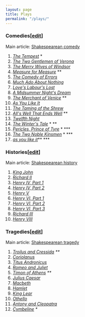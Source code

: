 ```yaml
---
layout: page
title: Plays
permalink: "/plays/"
---
```


<tr>
<td style="width: 33.33%;text-align:left;vertical-align:top;">
<h3><span class="mw-headline" id="Comedies">Comedies</span><span class="mw-editsection"><span class="mw-editsection-bracket">[</span><a href="/w/index.php?title=Shakespeare%27s_plays&amp;action=edit&amp;section=8" title="Edit section: Comedies">edit</a><span class="mw-editsection-bracket">]</span></span></h3>
<div class="hatnote relarticle mainarticle">Main article: <a href="/wiki/Shakespearean_comedy" title="Shakespearean comedy">Shakespearean comedy</a></div>
<ol>
<li><i><a href="/wiki/The_Tempest_(play)" title="The Tempest (play)" class="mw-redirect">The Tempest</a></i> *</li>
<li><i><a href="/wiki/The_Two_Gentlemen_of_Verona" title="The Two Gentlemen of Verona">The Two Gentlemen of Verona</a></i></li>
<li><i><a href="/wiki/The_Merry_Wives_of_Windsor" title="The Merry Wives of Windsor">The Merry Wives of Windsor</a></i></li>
<li><i><a href="/wiki/Measure_for_Measure" title="Measure for Measure">Measure for Measure</a></i> **</li>
<li><i><a href="/wiki/The_Comedy_of_Errors" title="The Comedy of Errors">The Comedy of Errors</a></i></li>
<li><i><a href="/wiki/Much_Ado_About_Nothing" title="Much Ado About Nothing">Much Ado About Nothing</a></i></li>
<li><i><a href="/wiki/Love%27s_Labour%27s_Lost" title="Love's Labour's Lost">Love's Labour's Lost</a></i></li>
<li><i><a href="/wiki/A_Midsummer_Night%27s_Dream" title="A Midsummer Night's Dream">A Midsummer Night's Dream</a></i></li>
<li><i><a href="/wiki/The_Merchant_of_Venice" title="The Merchant of Venice">The Merchant of Venice</a></i> **</li>
<li><i><a href="/wiki/As_You_Like_It" title="As You Like It">As You Like It</a></i></li>
<li><i><a href="/wiki/The_Taming_of_the_Shrew" title="The Taming of the Shrew">The Taming of the Shrew</a></i></li>
<li><i><a href="/wiki/All%27s_Well_That_Ends_Well" title="All's Well That Ends Well">All's Well That Ends Well</a></i> **</li>
<li><i><a href="/wiki/Twelfth_Night" title="Twelfth Night">Twelfth Night</a></i></li>
<li><i><a href="/wiki/The_Winter%27s_Tale" title="The Winter's Tale">The Winter's Tale</a></i> * **</li>
<li><i><a href="/wiki/Pericles,_Prince_of_Tyre" title="Pericles, Prince of Tyre">Pericles, Prince of Tyre</a></i> * ***</li>
<li><i><a href="/wiki/The_Two_Noble_Kinsmen" title="The Two Noble Kinsmen">The Two Noble Kinsmen</a></i> * ***</li>
<li><i><a href="/wiki/As_you_like_it" title="As you like it" class="mw-redirect">as you like it</a></i>** ***</li>
</ol>
</td>
<td style="width: 33.33%;text-align:left;vertical-align:top;">
<h3><span class="mw-headline" id="Histories">Histories</span><span class="mw-editsection"><span class="mw-editsection-bracket">[</span><a href="/w/index.php?title=Shakespeare%27s_plays&amp;action=edit&amp;section=9" title="Edit section: Histories">edit</a><span class="mw-editsection-bracket">]</span></span></h3>
<div class="hatnote relarticle mainarticle">Main article: <a href="/wiki/Shakespearean_history" title="Shakespearean history">Shakespearean history</a></div>
<ol>
<li><i><a href="/wiki/The_Life_and_Death_of_King_John" title="The Life and Death of King John" class="mw-redirect">King John</a></i></li>
<li><i><a href="/wiki/Richard_II_(play)" title="Richard II (play)">Richard II</a></i></li>
<li><i><a href="/wiki/Henry_IV,_Part_1" title="Henry IV, Part 1">Henry IV, Part 1</a></i></li>
<li><i><a href="/wiki/Henry_IV,_Part_2" title="Henry IV, Part 2">Henry IV, Part 2</a></i></li>
<li><i><a href="/wiki/Henry_V_(play)" title="Henry V (play)">Henry V</a></i></li>
<li><i><a href="/wiki/Henry_VI,_Part_1" title="Henry VI, Part 1">Henry VI, Part 1</a></i></li>
<li><i><a href="/wiki/Henry_VI,_Part_2" title="Henry VI, Part 2">Henry VI, Part 2</a></i></li>
<li><i><a href="/wiki/Henry_VI,_Part_3" title="Henry VI, Part 3">Henry VI, Part 3</a></i></li>
<li><i><a href="/wiki/Richard_III_(play)" title="Richard III (play)">Richard III</a></i></li>
<li><i><a href="/wiki/Henry_VIII_(play)" title="Henry VIII (play)">Henry VIII</a></i></li>
</ol>
</td>
<td style="width: 33.33%;text-align:left;vertical-align:top;">
<h3><span class="mw-headline" id="Tragedies">Tragedies</span><span class="mw-editsection"><span class="mw-editsection-bracket">[</span><a href="/w/index.php?title=Shakespeare%27s_plays&amp;action=edit&amp;section=10" title="Edit section: Tragedies">edit</a><span class="mw-editsection-bracket">]</span></span></h3>
<div class="hatnote relarticle mainarticle">Main article: <a href="/wiki/Shakespearean_tragedy" title="Shakespearean tragedy">Shakespearean tragedy</a></div>
<ol>
<li><i><a href="/wiki/Troilus_and_Cressida" title="Troilus and Cressida">Troilus and Cressida</a> **</i></li>
<li><i><a href="/wiki/Coriolanus" title="Coriolanus">Coriolanus</a></i></li>
<li><i><a href="/wiki/Titus_Andronicus" title="Titus Andronicus">Titus Andronicus</a></i></li>
<li><i><a href="/wiki/Romeo_and_Juliet" title="Romeo and Juliet">Romeo and Juliet</a></i></li>
<li><i><a href="/wiki/Timon_of_Athens" title="Timon of Athens">Timon of Athens</a> **</i></li>
<li><i><a href="/wiki/Julius_Caesar_(play)" title="Julius Caesar (play)">Julius Caesar</a></i></li>
<li><i><a href="/wiki/Macbeth" title="Macbeth">Macbeth</a></i></li>
<li><i><a href="/wiki/Hamlet" title="Hamlet">Hamlet</a></i></li>
<li><i><a href="/wiki/King_Lear" title="King Lear">King Lear</a></i></li>
<li><i><a href="/wiki/Othello" title="Othello">Othello</a></i></li>
<li><i><a href="/wiki/Antony_and_Cleopatra" title="Antony and Cleopatra">Antony and Cleopatra</a></i></li>
<li><i><a href="/wiki/Cymbeline" title="Cymbeline">Cymbeline</a> *</i></li>
</ol>
</td>
</tr>
